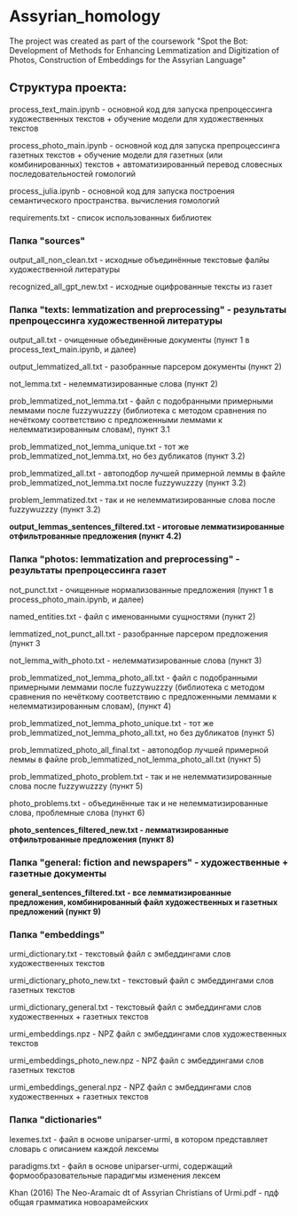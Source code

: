 # Assyrian_homology
The project was created as part of the coursework "Spot the Bot: Development of Methods for Enhancing Lemmatization and Digitization of Photos, Construction of Embeddings for the Assyrian Language"

## Структура проекта:

process_text_main.ipynb - основной код для запуска препроцессинга художественных текстов + обучение модели для художественных текстов

process_photo_main.ipynb - основной код для запуска препроцессинга газетных текстов + обучение модели для газетных (или комбинированных) текстов + автоматизированный перевод словесных последовательностей гомологий

process_julia.ipynb - основной код для запуска построения семантического пространства. вычисления гомологий

requirements.txt -  список использованных библиотек 

### Папка "**sources**"

output_all_non_clean.txt - исходные объединённые текстовые фалйы художественной литературы

recognized_all_gpt_new.txt - исходные оцифрованные тексты из газет

### Папка "**texts: lemmatization and preprocessing**" - результаты препроцессинга художественной литературы

output_all.txt - очищенные объединённые документы (пункт 1 в process_text_main.ipynb, и далее)

output_lemmatized_all.txt - разобранные парсером документы (пункт 2)

not_lemma.txt - нелемматизированные слова (пункт 2)


prob_lemmatized_not_lemma.txt - файл с подобранными примерными леммами после fuzzywuzzzy (библиотека с методом сравнения по нечёткому соответствию с предложенными леммами к нелемматизированным словам), пункт 3.1

prob_lemmatized_not_lemma_unique.txt - тот же prob_lemmatized_not_lemma.txt, но без дубликатов (пункт 3.2)

prob_lemmatized_all.txt - автоподбор лучшей примерной леммы в файле prob_lemmatized_not_lemma.txt после fuzzywuzzzy (пункт 3.2)

problem_lemmatized.txt - так и не нелемматизированные слова после fuzzywuzzzy (пункт 3.2)

**output_lemmas_sentences_filtered.txt - итоговые лемматизированные отфильтрованные предложения (пункт 4.2)**

### Папка "**photos: lemmatization and preprocessing**" - результаты препроцессинга газет

not_punct.txt - очищенные нормализованные предложения (пункт 1 в process_photo_main.ipynb, и далее)

named_entities.txt - файл с именованными сущностями (пункт 2)

lemmatized_not_punct_all.txt - разобранные парсером предложения (пункт 3

not_lemma_with_photo.txt - нелемматизированные слова (пункт 3)

prob_lemmatized_not_lemma_photo_all.txt - файл с подобранными примерными леммами после fuzzywuzzzy (библиотека с методом сравнения по нечёткому соответствию с предложенными леммами к нелемматизированным словам), (пункт 4)

prob_lemmatized_not_lemma_photo_unique.txt - тот же prob_lemmatized_not_lemma_photo_all.txt, но без дубликатов (пункт 5)

prob_lemmatized_photo_all_final.txt - автоподбор лучшей примерной леммы в файле prob_lemmatized_not_lemma_photo_all.txt (пункт 5)

prob_lemmatized_photo_problem.txt - так и не нелемматизированные слова после fuzzywuzzzy (пункт 5)

photo_problems.txt - объединённые так и не нелемматизированные слова, проблемные слова (пункт 6)

**photo_sentences_filtered_new.txt  - лемматизированные отфильтрованные предложения (пункт 8)**

### Папка "**general: fiction and newspapers**" - художественные + газетные документы

**general_sentences_filtered.txt - все лемматизированные предложения, комбинированный файл художественных и газетных предложений (пункт 9)**

### Папка "**embeddings**"

urmi_dictionary.txt - текстовый файл с эмбеддингами слов художественных текстов

urmi_dictionary_photo_new.txt - текстовый файл с эмбеддингами слов газетных текстов

urmi_dictionary_general.txt - текстовый файл с эмбеддингами слов художественных + газетных текстов

urmi_embeddings.npz - NPZ файл с эмбеддингами слов художественных текстов

urmi_embeddings_photo_new.npz - NPZ файл с эмбеддингами слов газетных текстов

urmi_embeddings_general.npz - NPZ файл с эмбеддингами слов художественных + газетных текстов

### Папка "**dictionaries**"

lexemes.txt -  файл в основе uniparser-urmi, в котором представляет словарь с описанием каждой лексемы

paradigms.txt - файл в основе uniparser-urmi, содержащий формообразовательные парадигмы изменения лексем

Khan (2016) The Neo-Aramaic dt of Assyrian Christians of Urmi.pdf - пдф общая грамматика новоарамейских
